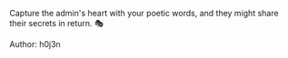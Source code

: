 Capture the admin's heart with your poetic words, and they might share their secrets in return. 🎭

Author: h0j3n
